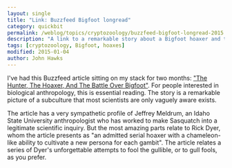 ```yaml
---
layout: single
title: "Link: Buzzfeed Bigfoot longread"
category: quickbit
permalink: /weblog/topics/cryptozoology/buzzfeed-bigfoot-longread-2015.html
description: "A link to a remarkable story about a Bigfoot hoaxer and the scientist who is trying to legitimize Sasquatch investigation."
tags: [cryptozoology, Bigfoot, hoaxes]
modified: 2015-01-04
author: John Hawks
---
```


I've had this Buzzfeed article sitting on my stack for two months: <a href="http://www.buzzfeed.com/timstelloh/the-hunter-the-hoaxer-and-the-battle-over-bigfoot#.ykBeZlWG1">"The Hunter, The Hoaxer, And The Battle Over Bigfoot"</a>. For people interested in biological anthropology, this is essential reading. The story is a remarkable picture of a subculture that most scientists are only vaguely aware exists. 

The article has a very sympathetic profile of Jeffrey Meldrum, an Idaho State University anthropologist who has worked to make Sasquatch into a legitimate scientific inquiry. But the most amazing parts relate to Rick Dyer, whom the article presents as "an admitted serial hoaxer with a chameleon-like ability to cultivate a new persona for each gambit". The article relates a series of Dyer's unforgettable attempts to fool the gullible, or to gull fools, as you prefer.
